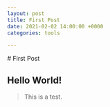 ```yaml
---
layout: post
title: First Post
date: 2021-02-02 14:00:00 +0000
categories: tools

---
```

\# First Post

## Hello World!

> This is a test.